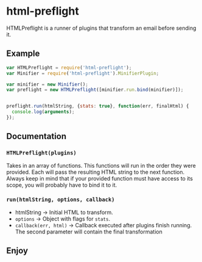 # html-preflight

HTMLPreflight is a runner of plugins that transform an email before sending it.

## Example

```js
var HTMLPreflight = require('html-preflight');
var Minifier = require('html-preflight').MinifierPlugin;

var minifier = new Minifier();
var preflight = new HTMLPreflight([minifier.run.bind(minifier)]);


preflight.run(htmlString, {stats: true}, function(err, finalHtml) {
  console.log(arguments);
});

```

## Documentation

### `HTMLPreflight(plugins)`
Takes in an array of functions. This functions will run in the order they were 
provided. Each will pass the resulting HTML string to the next function. 
Always keep in mind that if your provided function must have access to its 
scope, you will probably have to bind it to it.

### `run(htmlString, options, callback)`

* htmlString -> Initial HTML to transform.
* `options` -> Object with flags for `stats`.
* `callback(err, html)` -> Callback executed after plugins finish running. The second parameter will contain the final transformation

## Enjoy
